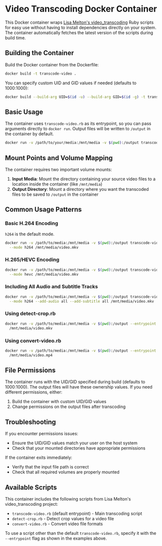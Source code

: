 # Video Transcoding Docker Container

This Docker container wraps [Lisa Melton's video_transcoding](https://github.com/lisamelton/video_transcoding) Ruby scripts for easy use without having to install dependencies directly on your system. The container automatically fetches the latest version of the scripts during build time.

## Building the Container

Build the Docker container from the Dockerfile:

```bash
docker build -t transcode-video .
```

You can specify custom UID and GID values if needed (defaults to 1000:1000):

```bash
docker build --build-arg UID=$(id -u) --build-arg GID=$(id -g) -t transcode-video .
```

## Basic Usage

The container uses `transcode-video.rb` as its entrypoint, so you can pass arguments directly to `docker run`. Output files will be written to `/output` in the container by default.

```bash
docker run -v /path/to/your/media:/mnt/media -v $(pwd):/output transcode-video [OPTIONS] /mnt/media/video.mkv
```

## Mount Points and Volume Mapping

The container requires two important volume mounts:

1. **Input Media**: Mount the directory containing your source video files to a location inside the container (like `/mnt/media`)
2. **Output Directory**: Mount a directory where you want the transcoded files to be saved to `/output` in the container

## Common Usage Patterns

### Basic H.264 Encoding

`h264` is the default mode.

```bash
docker run -v /path/to/media:/mnt/media -v $(pwd):/output transcode-video \
  --mode h264 /mnt/media/video.mkv
```

### H.265/HEVC Encoding

```bash
docker run -v /path/to/media:/mnt/media -v $(pwd):/output transcode-video \
  --mode hevc /mnt/media/video.mkv
```

### Including All Audio and Subtitle Tracks

```bash
docker run -v /path/to/media:/mnt/media -v $(pwd):/output transcode-video \
  --mode h264 --add-audio all --add-subtitle all /mnt/media/video.mkv
```


### Using detect-crop.rb

```bash
docker run -v /path/to/media:/mnt/media -v $(pwd):/output --entrypoint /app/detect-crop.rb \
  /mnt/media/video.mkv
```

### Using convert-video.rb

```bash
docker run -v /path/to/media:/mnt/media -v $(pwd):/output --entrypoint /app/convert-video.rb \
  /mnt/media/video.mp4
```

## File Permissions

The container runs with the UID/GID specified during build (defaults to 1000:1000). The output files will have these ownership values. If you need different permissions, either:

1. Build the container with custom UID/GID values
2. Change permissions on the output files after transcoding

## Troubleshooting

If you encounter permissions issues:
- Ensure the UID/GID values match your user on the host system
- Check that your mounted directories have appropriate permissions

If the container exits immediately:
- Verify that the input file path is correct
- Check that all required volumes are properly mounted

## Available Scripts

This container includes the following scripts from Lisa Melton's video_transcoding project:

- `transcode-video.rb` (default entrypoint) - Main transcoding script
- `detect-crop.rb` - Detect crop values for a video file
- `convert-video.rb` - Convert video file formats

To use a script other than the default `transcode-video.rb`, specify it with the `--entrypoint` flag as shown in the examples above.
